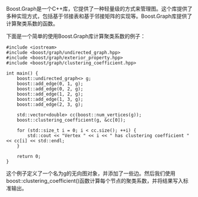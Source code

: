 Boost.Graph是一个C++库，它提供了一种轻量级的方式来管理图。这个库提供了多种实现方式，包括基于邻接表和基于邻接矩阵的实现等。Boost.Graph库提供了计算聚类系数的函数。

下面是一个简单的使用Boost.Graph库计算聚类系数的例子：
```
#include <iostream>
#include <boost/graph/undirected_graph.hpp>
#include <boost/graph/exterior_property.hpp>
#include <boost/graph/clustering_coefficient.hpp>

int main() {
    boost::undirected_graph<> g;
    boost::add_edge(0, 1, g);
    boost::add_edge(0, 2, g);
    boost::add_edge(1, 2, g);
    boost::add_edge(1, 3, g);
    boost::add_edge(2, 3, g);

    std::vector<double> cc(boost::num_vertices(g));
    boost::clustering_coefficient(g, &cc[0]);

    for (std::size_t i = 0; i < cc.size(); ++i) {
        std::cout << "Vertex " << i << " has clustering coefficient " << cc[i] << std::endl;
    }

    return 0;
}
```

这个例子定义了一个名为g的无向图对象，并添加了一些边。然后我们使用boost::clustering_coefficient()函数计算每个节点的聚类系数，并将结果写入标准输出。